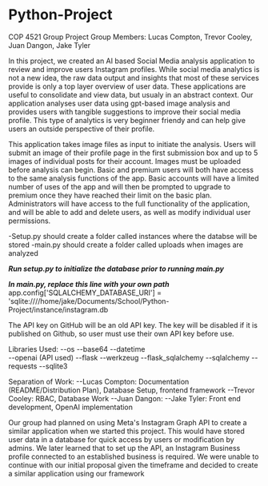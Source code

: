 # Python-Project
COP 4521 Group Project
Group Members: Lucas Compton, Trevor Cooley, Juan Dangon, Jake Tyler 


In this project, we created an AI based Social Media analysis application to review and
improve users Instagram profiles. While social media analytics is not a new idea, the 
raw data output and insights that most of these services provide is only a top layer 
overview of user data. These applications are useful to consolidate and view data, but 
usualy in an abstract context. Our application analyses user data using gpt-based image 
analysis and provides users with tangible suggestions to improve their social media 
profile. This type of analytics is very beginner friendy and can help give users an 
outside perspective of their profile. 

This application takes image files as input to initiate the analysis. Users will submit 
an image of their profile page in the first submission box and up to 5 images of 
individual posts for their account. Images must be uploaded before analysis can begin. 
Basic and premium users will both have access to the same analysis functions of the app. 
Basic accounts will have a limited number of uses of the app and will then be prompted 
to upgrade to premium once they have reached their limit on the basic plan. 
Administrators will have access to the full functionality of the application, and will 
be able to add and delete users, as well as modify individual user permissions. 

-Setup.py should create a folder called instances where the databse will be stored
-main.py should create a folder called uploads when images are analyzed

***Run setup.py to initialize the database prior to running main.py***

***In main.py, replace this line with your own path***
app.config['SQLALCHEMY_DATABASE_URI'] = 'sqlite:////home/jake/Documents/School/Python-Project/instance/instagram.db

The API key on GitHub will be an old API key. The key will be disabled if it is published
on Github, so user must use their own API key before use.


Libraries Used:
--os
--base64
--datetime  
--openai (API used)
--flask 
--werkzeug 
--flask_sqlalchemy 
--sqlalchemy
--requests
--sqlite3




Separation of Work:
--Lucas Compton: Documentation (README/Distribution Plan), Database Setup, frontend framework
--Trevor Cooley: RBAC, Database Work
--Juan Dangon:
--Jake Tyler: Front end development, OpenAI implementation


Our group had planned on using Meta's Instagram Graph API to create a similar 
application when we started this project. This would have stored user data in a database 
for quick access by users or modification by admins. 
We later learned that to set up the API, an Instagram Business profile connected to an
established business is required. We were unable to continue with our initial proposal 
given the timeframe and decided to create a similar application using our framework
